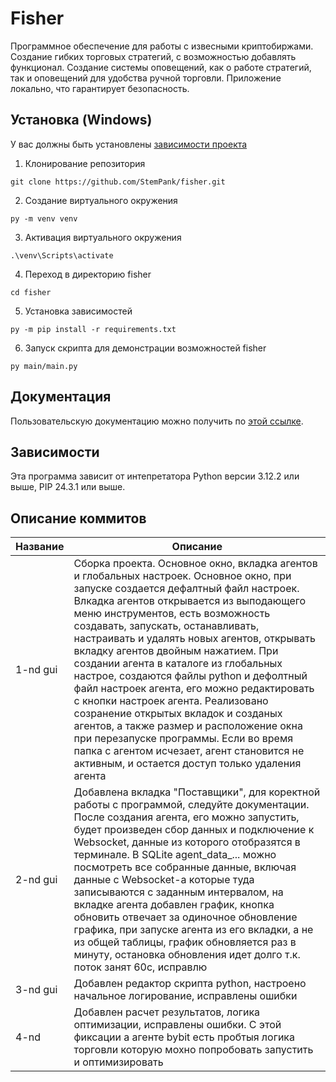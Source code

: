 # Fisher
Программное обеспечение для работы с извесными криптобиржами. Создание гибких торговых стратегий, с возможностью добавлять функционал. Создание системы оповещений, как о работе стратегий, так и оповещений для удобства ручной торговли.
Приложение локально, что гарантирует безопасность. <!-- описание репозитория -->

<!--Установка-->
## Установка (Windows)
У вас должны быть установлены [зависимости проекта](https://github.com/StemPank/fisher#Зависимости)

1. Клонирование репозитория 

```git clone https://github.com/StemPank/fisher.git```

2. Создание виртуального окружения

```py -m venv venv```

3. Активация виртуального окружения

```.\venv\Scripts\activate```

4. Переход в директорию fisher

```cd fisher```

5. Установка зависимостей

```py -m pip install -r requirements.txt```
<!-- py -m pip freeze > requirements.txt -->

6. Запуск скрипта для демонстрации возможностей fisher

```py main/main.py```

<!--Пользовательская документация-->
## Документация
Пользовательскую документацию можно получить по [этой ссылке](./docs/ru/documentation.md).

<!--зависимости-->
## Зависимости
Эта программа зависит от интепретатора Python версии 3.12.2 или выше, PIP 24.3.1 или выше. 
<!--описание коммитов-->

## Описание коммитов
| Название | Описание                                                             |
|----------|----------------------------------------------------------------------|
| 1-nd gui | Сборка проекта. Основное окно, вкладка агентов и глобальных настроек. Основное окно, при запуске создается дефалтный файл настроек. Влкадка агентов открывается из выподающего меню инструментов, есть возможность создавать, запускать, останавливать, настраивать и удалять новых агентов, открывать вкладку агентов двойным нажатием. При создании агента в каталоге из глобальных настрое, создаются файлы python и дефолтный файл настроек агента, его можно редактировать с кнопки настроек агента. Реализовано созранение открытых вкладок и созданых агентов, а также размер и расположение окна при перезапуске программы. Если во время папка с агентом исчезает, агент становится не активным, и остается доступ только удаления агента|
| 2-nd gui | Добавлена вкладка "Поставщики", для коректной работы с программой, следуйте документации. После создания агента, его можно запустить, будет произведен сбор данных и подключение к Websocket, данные из которого отобразятся в терминале. В SQLite agent_data_... можно посмотреть все собранные данные, включая данные с Websocket-а которые туда записываются с заданным интервалом, на вкладке агента добавлен график, кнопка обновить отвечает за одиночное обновление графика, при запуске агента из его вкладки, а не из общей таблицы, график обновляется раз в минуту, остановка обновления идет долго т.к. поток занят 60с, исправлю|
| 3-nd gui | Добавлен редактор скрипта python, настроено начальное логирование, исправлены ошибки|
| 4-nd | Добавлен расчет результатов, логика оптимизации, исправлены ошибки. С этой фиксации а агенте bybit есть пробтыя логика торговли которую мохно попробовать запустить и оптимизировать|